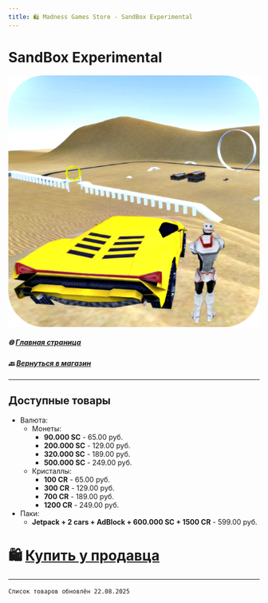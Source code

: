 ```yaml
---
title: 🛍️ Madness Games Store - SandBox Experimental
---
```


# SandBox Experimental

![MGSsbelogo](https://github.com/GamzeeChert/gamzeechert.github.io/blob/main/_madnessgamesstore%2F_pictures%2FMGSsbelogo.png?raw=true)

##### 🌐 [Главная страница](./index.md)
##### 🔙 [Вернуться в магазин](./MGSMain.md)

- - - - -

## Доступные товары

 - Валюта:
   - Монеты:
     - **90.000 SC** - 65.00 руб.
     - **200.000 SC** - 129.00 руб.
     - **320.000 SC** - 189.00 руб.
     - **500.000 SC** - 249.00 руб.
   - Кристаллы:
     - **100 CR** - 65.00 руб.
     - **300 CR** - 129.00 руб.
     - **700 CR** - 189.00 руб.
     - **1200 CR** - 249.00 руб.
 - Паки:
   - **Jetpack + 2 cars + AdBlock + 600.000 SC + 1500 CR** - 599.00 руб.

# 🛍️ [Купить у продавца](https://t.me/m/SvEAzEGNYWUy)

- - - - -

`Список товаров обновлён 22.08.2025`